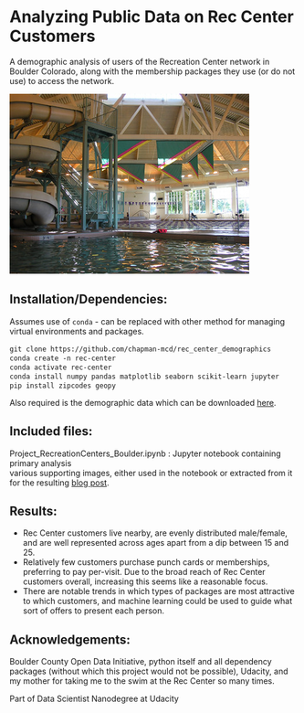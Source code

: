 # Analyzing Public Data on Rec Center Customers

A demographic analysis of users of the Recreation Center network in Boulder Colorado, along with the membership packages they use (or do not use) to access the network.

![](pool.jpg)  

## Installation/Dependencies:

Assumes use of `conda` - can be replaced with other method for managing virtual environments and packages.
```
git clone https://github.com/chapman-mcd/rec_center_demographics
conda create -n rec-center
conda activate rec-center
conda install numpy pandas matplotlib seaborn scikit-learn jupyter
pip install zipcodes geopy
```  

Also required is the demographic data which can be downloaded [here](https://open-data.bouldercolorado.gov/datasets/121a6643af894314bd02ea42544ce9d9_0).  

## Included files:
Project_RecreationCenters_Boulder.ipynb : Jupyter notebook containing primary analysis  
various supporting images, either used in the notebook or extracted from it for the resulting [blog post](https://chapman-mcdaniel.medium.com/lets-see-who-s-down-at-the-rec-center-f5f7a2f888b4).

## Results:
* Rec Center customers live nearby, are evenly distributed male/female, and are well represented across ages apart from a dip between 15 and 25.  
* Relatively few customers purchase punch cards or memberships, preferring to pay per-visit. Due to the broad reach of Rec Center customers overall, increasing this seems like a reasonable focus.  
* There are notable trends in which types of packages are most attractive to which customers, and machine learning could be used to guide what sort of offers to present each person.  

## Acknowledgements:
Boulder County Open Data Initiative, python itself and all dependency packages (without which this project would not be possible), Udacity, and my mother for taking me to the swim at the Rec Center so many times.

Part of Data Scientist Nanodegree at Udacity
